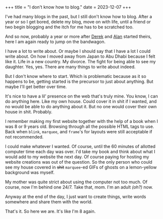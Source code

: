+++
title = "I don't know how to blog."
date = 2023-12-07
+++



I've had many blogs in the past, but I still don't know how to blog.
After a year or so I get bored, delete my blog, move on with life, until a friend or
two begin blogging and the itch for me has to be scratched too.

And so now, probably a year or more after <a href="https://famichiki.jp/@dwvcd">Derek</a> and
<a href="https://famichiki.jp/@alanb@mastodon.social">Alan</a> started theirs, here I am
again ready to jump on the bandwagon.

I have a lot to write about. Or maybe I should say that I have a lot I could write about.
On how I moved away from Japan to Abu Dhabi because I felt like it. Life in a new country.
My divorce. The fight for being able to see my daughter. Yes, yes. There are many things
to write about indeed.

But I don't know where to start. Which is problematic because as it so happens to be, getting
started is the precursor to just about anything. But maybe I'll get better over time.

It's nice to have a lil' presence on the web that's truly mine. You know, I can do anything here.
Like my own house. Could cover it in shit if I wanted, and no would be able to do anything about it.
But no one would cover their own house in shit. Probably.

I remember making my first website together with the help of a book when I was 8 or 9 years old.
Browsing through all the possible HTML tags to use.
Back when `blink`, `marquee`, and `frame`'s for layouts were still acceptable if not recommended.

I could make whatever I wanted. Of course, until the 60 minutes of allotted computer time each day was over.
I'd take my book and think about what I would add to my website the next day.
Of course paying for hosting my website creations was out of the question.
So the only person who could see my house covered in ~~shit~~ `marquee`-ed GIFs of ghosts
on a lemon-yellow background was myself.

My mother was quite strict about using the computer not too much.
Of course, now I'm behind one 24/7.
Take that, mom. I'm an adult _(oh?)_ now.

Anyway at the end of the day, I just want to create things, write words somewhere and share them with the world.

That's it. So here we are. It's like I'm 8 again.